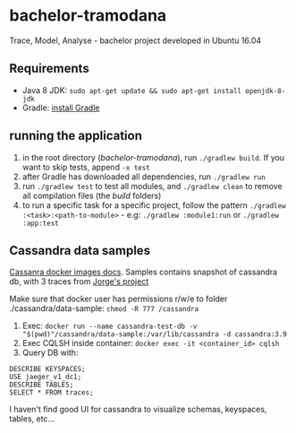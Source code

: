 # bachelor-tramodana

Trace, Model, Analyse - bachelor project developed in Ubuntu 16.04

## Requirements

- Java 8 JDK: `sudo apt-get update && sudo apt-get install openjdk-8-jdk`
- Gradle: [install Gradle](https://gradle.org/install/)

## running the application

1. in the root directory (_bachelor-tramodana_), run `./gradlew build`. If you want to skip tests, append `-x test`
2. after Gradle has downloaded all dependencies, run `./gradlew run`
3. run `./gradlew test` to test all modules, and `./gradlew clean` to remove all compilation files (the _build_ folders)
4. to run a specific task for a specific project, follow the pattern `./gradlew  :<task>:<path-to-module>` - e.g: `./gradlew :module1:run` or `./gradlew :app:test`

## Cassandra data samples

[Cassanra docker images docs](https://hub.docker.com/_/cassandra/).
Samples contains snapshot of cassandra db, with 3 traces from [Jorge's project](https://github.com/jeqo/poc-opentrancing-jvm)

Make sure that docker user has permissions r/w/e to folder ./cassandra/data-sample: `chmod -R 777 /cassandra`

1. Exec: `docker run --name cassandra-test-db -v "$(pwd)"/cassandra/data-sample:/var/lib/cassandra -d cassandra:3.9` 
2. Exec CQLSH inside container: `docker exec -it <container_id> cqlsh`
3. Query DB with:

```mysql
DESCRIBE KEYSPACES;
USE jaeger_v1_dc1;
DESCRIBE TABLES;
SELECT * FROM traces;
```

I haven't find good UI for cassandra to visualize schemas, keyspaces, tables, etc...
